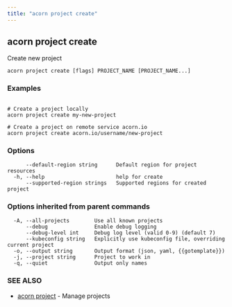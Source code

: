 ```yaml
---
title: "acorn project create"
---
```

## acorn project create

Create new project

```
acorn project create [flags] PROJECT_NAME [PROJECT_NAME...]
```

### Examples

```

# Create a project locally
acorn project create my-new-project

# Create a project on remote service acorn.io
acorn project create acorn.io/username/new-project

```

### Options

```
      --default-region string      Default region for project resources
  -h, --help                       help for create
      --supported-region strings   Supported regions for created project
```

### Options inherited from parent commands

```
  -A, --all-projects        Use all known projects
      --debug               Enable debug logging
      --debug-level int     Debug log level (valid 0-9) (default 7)
      --kubeconfig string   Explicitly use kubeconfig file, overriding current project
  -o, --output string       Output format (json, yaml, {{gotemplate}})
  -j, --project string      Project to work in
  -q, --quiet               Output only names
```

### SEE ALSO

* [acorn project](acorn_project.md)	 - Manage projects

